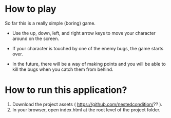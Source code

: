 # How to play

So far this is a really simple (boring) game.
* Use the up, down, left, and right arrow keys to move your character around on the screen.

* If your character is touched by one of the enemy bugs, the game starts over.

* In the future, there will be a way of making points and you will be able to kill the bugs when you catch them from behind.

# How to run this application?

1. Download the project assets ( https://github.com/nestedcondition/?? ).
2. In your browser, open index.html at the root level of the project folder.
